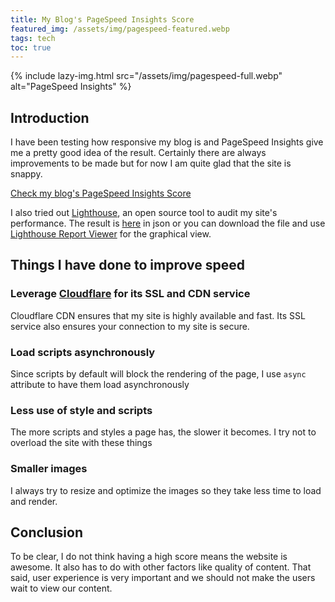 ```yaml
---
title: My Blog's PageSpeed Insights Score
featured_img: /assets/img/pagespeed-featured.webp
tags: tech
toc: true
---
```


{% include lazy-img.html src="/assets/img/pagespeed-full.webp" alt="PageSpeed Insights" %}

## Introduction

I have been testing how responsive my blog is and PageSpeed Insights give me a pretty good idea of the result. Certainly there are always improvements to be made but for now I am quite glad that the site is snappy.

<!--more-->
[Check my blog's PageSpeed Insights Score](https://developers.google.com/speed/pagespeed/insights/?url=https%3A%2F%2Fjasonthai.me%2F&tab=desktop)

I also tried out [Lighthouse](https://developers.google.com/web/tools/lighthouse), an open source tool to audit my site's performance. The result is [here](/assets/js/jasonthai.me-20190725T135457.json) in json or you can download the file and use [Lighthouse Report Viewer](https://googlechrome.github.io/lighthouse/viewer/) for the graphical view.

## Things I have done to improve speed

### Leverage [Cloudflare](https://cloudflare.com) for its SSL and CDN service
Cloudflare CDN ensures that my site is highly available and fast. Its SSL service also ensures your connection to my site is secure.

### Load scripts asynchronously
Since scripts by default will block the rendering of the page, I use `async` attribute to have them load asynchronously

### Less use of style and scripts
The more scripts and styles a page has, the slower it becomes. I try not to overload the site with these things

### Smaller images
I always try to resize and optimize the images so they take less time to load and render.

## Conclusion
To be clear, I do not think having a high score means the website is awesome. It also has to do with other factors like quality of content. That said, user experience is very important and we should not make the users wait to view our content.